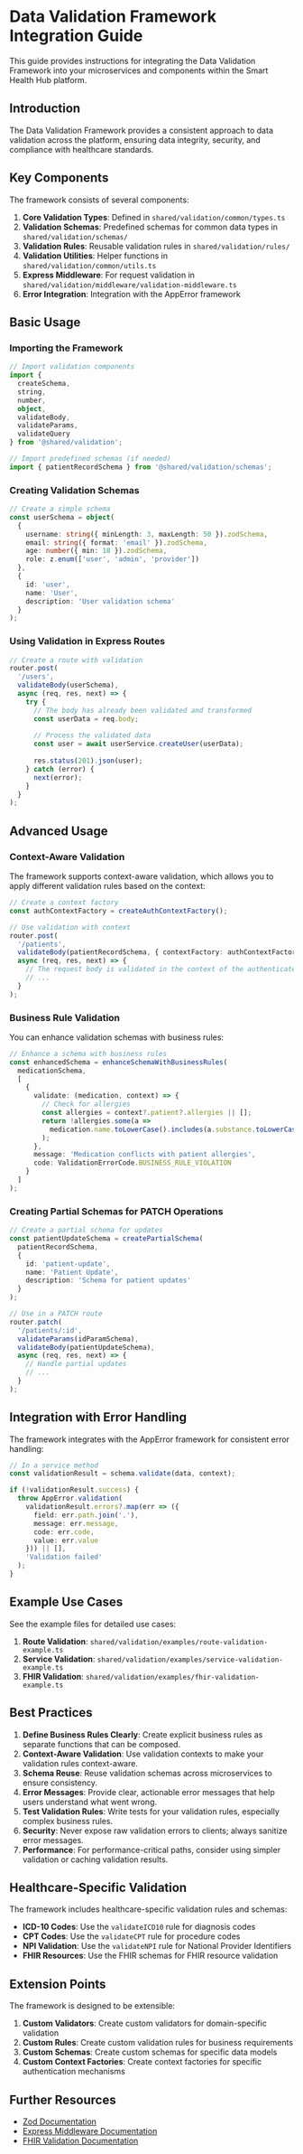 # Data Validation Framework Integration Guide

This guide provides instructions for integrating the Data Validation Framework into your microservices and components within the Smart Health Hub platform.

## Introduction

The Data Validation Framework provides a consistent approach to data validation across the platform, ensuring data integrity, security, and compliance with healthcare standards.

## Key Components

The framework consists of several components:

1. **Core Validation Types**: Defined in `shared/validation/common/types.ts`
2. **Validation Schemas**: Predefined schemas for common data types in `shared/validation/schemas/`
3. **Validation Rules**: Reusable validation rules in `shared/validation/rules/`
4. **Validation Utilities**: Helper functions in `shared/validation/common/utils.ts`
5. **Express Middleware**: For request validation in `shared/validation/middleware/validation-middleware.ts`
6. **Error Integration**: Integration with the AppError framework

## Basic Usage

### Importing the Framework

```typescript
// Import validation components
import { 
  createSchema, 
  string, 
  number, 
  object,
  validateBody,
  validateParams,
  validateQuery
} from '@shared/validation';

// Import predefined schemas (if needed)
import { patientRecordSchema } from '@shared/validation/schemas';
```

### Creating Validation Schemas

```typescript
// Create a simple schema
const userSchema = object(
  {
    username: string({ minLength: 3, maxLength: 50 }).zodSchema,
    email: string({ format: 'email' }).zodSchema,
    age: number({ min: 18 }).zodSchema,
    role: z.enum(['user', 'admin', 'provider'])
  },
  {
    id: 'user',
    name: 'User',
    description: 'User validation schema'
  }
);
```

### Using Validation in Express Routes

```typescript
// Create a route with validation
router.post(
  '/users',
  validateBody(userSchema),
  async (req, res, next) => {
    try {
      // The body has already been validated and transformed
      const userData = req.body;
      
      // Process the validated data
      const user = await userService.createUser(userData);
      
      res.status(201).json(user);
    } catch (error) {
      next(error);
    }
  }
);
```

## Advanced Usage

### Context-Aware Validation

The framework supports context-aware validation, which allows you to apply different validation rules based on the context:

```typescript
// Create a context factory
const authContextFactory = createAuthContextFactory();

// Use validation with context
router.post(
  '/patients',
  validateBody(patientRecordSchema, { contextFactory: authContextFactory }),
  async (req, res, next) => {
    // The request body is validated in the context of the authenticated user
    // ...
  }
);
```

### Business Rule Validation

You can enhance validation schemas with business rules:

```typescript
// Enhance a schema with business rules
const enhancedSchema = enhanceSchemaWithBusinessRules(
  medicationSchema,
  [
    {
      validate: (medication, context) => {
        // Check for allergies
        const allergies = context?.patient?.allergies || [];
        return !allergies.some(a => 
          medication.name.toLowerCase().includes(a.substance.toLowerCase())
        );
      },
      message: 'Medication conflicts with patient allergies',
      code: ValidationErrorCode.BUSINESS_RULE_VIOLATION
    }
  ]
);
```

### Creating Partial Schemas for PATCH Operations

```typescript
// Create a partial schema for updates
const patientUpdateSchema = createPartialSchema(
  patientRecordSchema,
  {
    id: 'patient-update',
    name: 'Patient Update',
    description: 'Schema for patient updates'
  }
);

// Use in a PATCH route
router.patch(
  '/patients/:id',
  validateParams(idParamSchema),
  validateBody(patientUpdateSchema),
  async (req, res, next) => {
    // Handle partial updates
    // ...
  }
);
```

## Integration with Error Handling

The framework integrates with the AppError framework for consistent error handling:

```typescript
// In a service method
const validationResult = schema.validate(data, context);

if (!validationResult.success) {
  throw AppError.validation(
    validationResult.errors?.map(err => ({
      field: err.path.join('.'),
      message: err.message,
      code: err.code,
      value: err.value
    })) || [],
    'Validation failed'
  );
}
```

## Example Use Cases

See the example files for detailed use cases:

1. **Route Validation**: `shared/validation/examples/route-validation-example.ts`
2. **Service Validation**: `shared/validation/examples/service-validation-example.ts`
3. **FHIR Validation**: `shared/validation/examples/fhir-validation-example.ts`

## Best Practices

1. **Define Business Rules Clearly**: Create explicit business rules as separate functions that can be composed.
2. **Context-Aware Validation**: Use validation contexts to make your validation rules context-aware.
3. **Schema Reuse**: Reuse validation schemas across microservices to ensure consistency.
4. **Error Messages**: Provide clear, actionable error messages that help users understand what went wrong.
5. **Test Validation Rules**: Write tests for your validation rules, especially complex business rules.
6. **Security**: Never expose raw validation errors to clients; always sanitize error messages.
7. **Performance**: For performance-critical paths, consider using simpler validation or caching validation results.

## Healthcare-Specific Validation

The framework includes healthcare-specific validation rules and schemas:

- **ICD-10 Codes**: Use the `validateICD10` rule for diagnosis codes
- **CPT Codes**: Use the `validateCPT` rule for procedure codes
- **NPI Validation**: Use the `validateNPI` rule for National Provider Identifiers
- **FHIR Resources**: Use the FHIR schemas for FHIR resource validation

## Extension Points

The framework is designed to be extensible:

1. **Custom Validators**: Create custom validators for domain-specific validation
2. **Custom Rules**: Create custom validation rules for business requirements
3. **Custom Schemas**: Create custom schemas for specific data models
4. **Custom Context Factories**: Create context factories for specific authentication mechanisms

## Further Resources

- [Zod Documentation](https://github.com/colinhacks/zod)
- [Express Middleware Documentation](https://expressjs.com/en/guide/using-middleware.html)
- [FHIR Validation Documentation](https://www.hl7.org/fhir/validation.html)